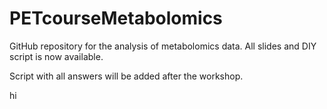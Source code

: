 # PETcourseMetabolomics
GitHub repository for the analysis of metabolomics data.
All slides and DIY script is now available.

Script with all answers will be added after the workshop.

hi

